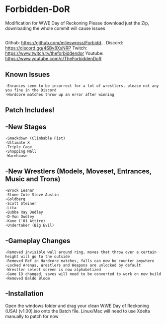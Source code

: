 # Forbidden-DoR
Modification for WWE Day of Reckoning
Please download just the Zip, downloading the whole commit will cause issues

##
Github: https://github.com/mileswross/Forbidd...
Discord: https://discord.gg/4SBv8XsNRP
Twitch: https://www.twitch.tv/theforbiddendor
Youtube: https://www.youtube.com/c/TheForbiddenDoR

## Known Issues
    -Enrances seem to be incorrect for a lot of wrestlers, please not any you fine in the Discord
    -Hardcore matches throw up an error after winning

## Patch Includes!
## -New Stages
    -Smackdown (Climbable Fist)
    -Ultimate X
    -Triple Cage
    -Shopping Mall
    -Warehouse

## -New Wrestlers (Models, Moveset, Entrances, Music and Trons)
    -Brock Lesnar
    -Stone Cole Steve Austin
    -Goldberg
    -Scott Steiner
    -Lita
    -Bubba Ray Dudley
    -D-Von Dudley
    -Kane ('01 Attire)
    -Undertaker (Big Evil)

## -Gameplay Changes
    -Removed invisible wall around ring, moves that throw over a certain height will go to the outside
    -Removed Ref in Hardcore matches, falls can now be counter anywhere
    -Locked Arenas, Wrestlers and Weapons are unlocked by default
    -Wrestler select screen is now alphabetized
    -Game ID changed, saves will need to be converted to work on new build
    -Removed Baldo Bloom
    
## -Installation
Open the windows folder and drag your clean WWE Day of Reckoning (USA) (v1.00).iso onto the Batch file.
Linux/Mac will need to use Xdelta manually to patch for now
